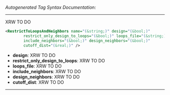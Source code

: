 _Autogenerated Tag Syntax Documentation:_

---
XRW TO DO

```xml
<RestrictToLoopsAndNeighbors name="(&string;)" design="(&bool;)"
        restrict_only_design_to_loops="(&bool;)" loops_file="(&string;)"
        include_neighbors="(&bool;)" design_neighbors="(&bool;)"
        cutoff_dist="(&real;)" />
```

-   **design**: XRW TO DO
-   **restrict_only_design_to_loops**: XRW TO DO
-   **loops_file**: XRW TO DO
-   **include_neighbors**: XRW TO DO
-   **design_neighbors**: XRW TO DO
-   **cutoff_dist**: XRW TO DO

---
